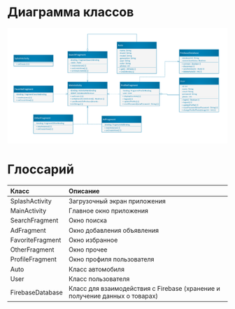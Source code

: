 # Диаграмма классов  

<img src="https://github.com/sunshine1uvv/SellCar/blob/master/docs/diagrams/Class/Class%20png/ClassDiagram.png" width="800"/>

# Глоссарий

| Класс | Описание |
|:---|:---|
|SplashActivity | Загрузочный экран приложения
|MainActivity	| Главное окно приложения
|SearchFragment| Окно поиска
|AdFragment| Окно добавления объявления
|FavoriteFragment| Окно избранное
|OtherFragment|	Окно прочее
|ProfileFragment| Окно профиля пользователя
|Auto|	Класс автомобиля
|User|	Класс пользователя
|FirebaseDatabase|	Класс для взаимодействия с Firebase (хранение и получение данных о товарах)
